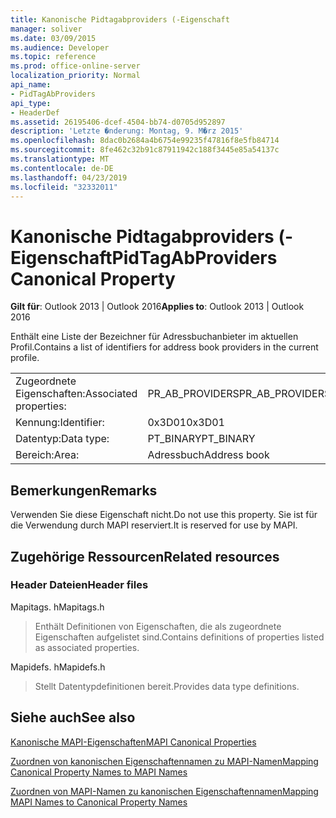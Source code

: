 ```yaml
---
title: Kanonische Pidtagabproviders (-Eigenschaft
manager: soliver
ms.date: 03/09/2015
ms.audience: Developer
ms.topic: reference
ms.prod: office-online-server
localization_priority: Normal
api_name:
- PidTagAbProviders
api_type:
- HeaderDef
ms.assetid: 26195406-dcef-4504-bb74-d0705d952897
description: 'Letzte �nderung: Montag, 9. M�rz 2015'
ms.openlocfilehash: 8dac0b2684a4b6754e99235f47816f8e5fb84714
ms.sourcegitcommit: 8fe462c32b91c87911942c188f3445e85a54137c
ms.translationtype: MT
ms.contentlocale: de-DE
ms.lasthandoff: 04/23/2019
ms.locfileid: "32332011"
---
```

# <a name="pidtagabproviders-canonical-property"></a><span data-ttu-id="4e03b-103">Kanonische Pidtagabproviders (-Eigenschaft</span><span class="sxs-lookup"><span data-stu-id="4e03b-103">PidTagAbProviders Canonical Property</span></span>

  
  
<span data-ttu-id="4e03b-104">**Gilt für**: Outlook 2013 | Outlook 2016</span><span class="sxs-lookup"><span data-stu-id="4e03b-104">**Applies to**: Outlook 2013 | Outlook 2016</span></span> 
  
<span data-ttu-id="4e03b-105">Enthält eine Liste der Bezeichner für Adressbuchanbieter im aktuellen Profil.</span><span class="sxs-lookup"><span data-stu-id="4e03b-105">Contains a list of identifiers for address book providers in the current profile.</span></span> 
  
|||
|:-----|:-----|
|<span data-ttu-id="4e03b-106">Zugeordnete Eigenschaften:</span><span class="sxs-lookup"><span data-stu-id="4e03b-106">Associated properties:</span></span>  <br/> |<span data-ttu-id="4e03b-107">PR_AB_PROVIDERS</span><span class="sxs-lookup"><span data-stu-id="4e03b-107">PR_AB_PROVIDERS</span></span>  <br/> |
|<span data-ttu-id="4e03b-108">Kennung:</span><span class="sxs-lookup"><span data-stu-id="4e03b-108">Identifier:</span></span>  <br/> |<span data-ttu-id="4e03b-109">0x3D01</span><span class="sxs-lookup"><span data-stu-id="4e03b-109">0x3D01</span></span>  <br/> |
|<span data-ttu-id="4e03b-110">Datentyp:</span><span class="sxs-lookup"><span data-stu-id="4e03b-110">Data type:</span></span>  <br/> |<span data-ttu-id="4e03b-111">PT_BINARY</span><span class="sxs-lookup"><span data-stu-id="4e03b-111">PT_BINARY</span></span>  <br/> |
|<span data-ttu-id="4e03b-112">Bereich:</span><span class="sxs-lookup"><span data-stu-id="4e03b-112">Area:</span></span>  <br/> |<span data-ttu-id="4e03b-113">Adressbuch</span><span class="sxs-lookup"><span data-stu-id="4e03b-113">Address book</span></span>  <br/> |
   
## <a name="remarks"></a><span data-ttu-id="4e03b-114">Bemerkungen</span><span class="sxs-lookup"><span data-stu-id="4e03b-114">Remarks</span></span>

<span data-ttu-id="4e03b-115">Verwenden Sie diese Eigenschaft nicht.</span><span class="sxs-lookup"><span data-stu-id="4e03b-115">Do not use this property.</span></span> <span data-ttu-id="4e03b-116">Sie ist für die Verwendung durch MAPI reserviert.</span><span class="sxs-lookup"><span data-stu-id="4e03b-116">It is reserved for use by MAPI.</span></span>
  
## <a name="related-resources"></a><span data-ttu-id="4e03b-117">Zugehörige Ressourcen</span><span class="sxs-lookup"><span data-stu-id="4e03b-117">Related resources</span></span>

### <a name="header-files"></a><span data-ttu-id="4e03b-118">Header Dateien</span><span class="sxs-lookup"><span data-stu-id="4e03b-118">Header files</span></span>

<span data-ttu-id="4e03b-119">Mapitags. h</span><span class="sxs-lookup"><span data-stu-id="4e03b-119">Mapitags.h</span></span>
  
> <span data-ttu-id="4e03b-120">Enthält Definitionen von Eigenschaften, die als zugeordnete Eigenschaften aufgelistet sind.</span><span class="sxs-lookup"><span data-stu-id="4e03b-120">Contains definitions of properties listed as associated properties.</span></span>
    
<span data-ttu-id="4e03b-121">Mapidefs. h</span><span class="sxs-lookup"><span data-stu-id="4e03b-121">Mapidefs.h</span></span>
  
> <span data-ttu-id="4e03b-122">Stellt Datentypdefinitionen bereit.</span><span class="sxs-lookup"><span data-stu-id="4e03b-122">Provides data type definitions.</span></span>
    
## <a name="see-also"></a><span data-ttu-id="4e03b-123">Siehe auch</span><span class="sxs-lookup"><span data-stu-id="4e03b-123">See also</span></span>



[<span data-ttu-id="4e03b-124">Kanonische MAPI-Eigenschaften</span><span class="sxs-lookup"><span data-stu-id="4e03b-124">MAPI Canonical Properties</span></span>](mapi-canonical-properties.md)
  
[<span data-ttu-id="4e03b-125">Zuordnen von kanonischen Eigenschaftennamen zu MAPI-Namen</span><span class="sxs-lookup"><span data-stu-id="4e03b-125">Mapping Canonical Property Names to MAPI Names</span></span>](mapping-canonical-property-names-to-mapi-names.md)
  
[<span data-ttu-id="4e03b-126">Zuordnen von MAPI-Namen zu kanonischen Eigenschaftennamen</span><span class="sxs-lookup"><span data-stu-id="4e03b-126">Mapping MAPI Names to Canonical Property Names</span></span>](mapping-mapi-names-to-canonical-property-names.md)

